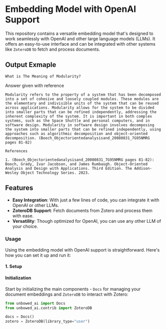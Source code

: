 # Embedding Model with OpenAI Support

This repository contains a versatile embedding model that's designed to work seamlessly with OpenAI and other large language models (LLMs). It offers an easy-to-use interface and can be integrated with other systems like `ZoteroDB` to fetch and process documents.

## Output Exmaple
```Question
What is The Meaning of Modularity?
```
Answer given with reference

```Response
Modularity refers to the property of a system that has been decomposed into a set of cohesive and loosely coupled modules. These modules are the elementary and indivisible units of the system that can be reused across applications. Modularity allows for the system to be divided into smaller parts that can be refined independently, addressing the inherent complexity of the system. It is important in both complex systems, such as the Space Shuttle and personal computers, and in software design. Modularity in software design involves decomposing the system into smaller parts that can be refined independently, using approaches such as algorithmic decomposition and object-oriented decomposition. (Booch_Objectorientedanalysisand_20080831_7G95NMRG pages 81-82)

References

1. (Booch_Objectorientedanalysisand_20080831_7G95NMRG pages 81-82): Booch, Grady, Ivar Jacobson, and James Rumbaugh. Object-Oriented Analysis and Design with Applications. Third Edition. The Addison-Wesley Object Technology Series. 2023.
```

## Features

- **Easy Integration**: With just a few lines of code, you can integrate it with OpenAI or other LLMs.
- **ZoteroDB Support**: Fetch documents from Zotero and process them with ease.
- **Versatility**: Though optimized for OpenAI, you can use any other LLM of your choice.

### Usage

Using the embedding model with OpenAI support is straightforward. Here's how you can set it up and run it:

#### 1. **Setup**

#### Initialization

Start by initializing the main components - `Docs` for managing your document embeddings and `ZoteroDB` to interact with Zotero:

```python
from unbowed_ai import Docs
from unbowed_ai.contrib import ZoteroDB

docs = Docs()
zotero = ZoteroDB(library_type="user")
```
